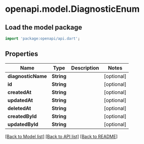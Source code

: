 # openapi.model.DiagnosticEnum

## Load the model package
```dart
import 'package:openapi/api.dart';
```

## Properties
Name | Type | Description | Notes
------------ | ------------- | ------------- | -------------
**diagnosticName** | **String** |  | [optional] 
**id** | **String** |  | [optional] 
**createdAt** | **String** |  | [optional] 
**updatedAt** | **String** |  | [optional] 
**deletedAt** | **String** |  | [optional] 
**createdById** | **String** |  | [optional] 
**updatedById** | **String** |  | [optional] 

[[Back to Model list]](../README.md#documentation-for-models) [[Back to API list]](../README.md#documentation-for-api-endpoints) [[Back to README]](../README.md)


